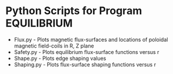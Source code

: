 # Python Scripts for Program EQUILIBRIUM

  - Flux.py	 - Plots magnetic flux-surfaces and locations of poloidal magnetic field-coils in R, Z plane
  - Safety.py	 - Plots equilibrium flux-surface functions versus r
  - Shape.py     - Plots edge shaping values
  - Shaping.py   - Plots flux-surface shaping functions versus r